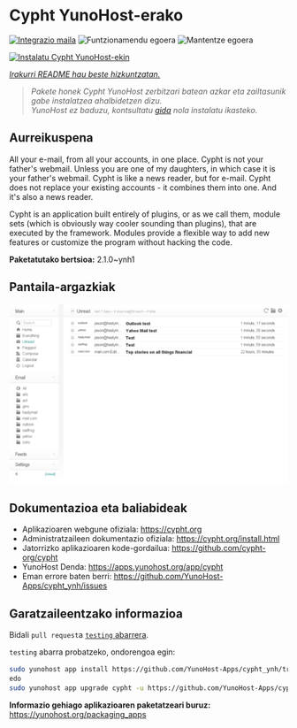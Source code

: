 <!--
Ohart ongi: README hau automatikoki sortu da <https://github.com/YunoHost/apps/tree/master/tools/readme_generator>ri esker
EZ editatu eskuz.
-->

# Cypht YunoHost-erako

[![Integrazio maila](https://dash.yunohost.org/integration/cypht.svg)](https://ci-apps.yunohost.org/ci/apps/cypht/) ![Funtzionamendu egoera](https://ci-apps.yunohost.org/ci/badges/cypht.status.svg) ![Mantentze egoera](https://ci-apps.yunohost.org/ci/badges/cypht.maintain.svg)

[![Instalatu Cypht YunoHost-ekin](https://install-app.yunohost.org/install-with-yunohost.svg)](https://install-app.yunohost.org/?app=cypht)

*[Irakurri README hau beste hizkuntzatan.](./ALL_README.md)*

> *Pakete honek Cypht YunoHost zerbitzari batean azkar eta zailtasunik gabe instalatzea ahalbidetzen dizu.*  
> *YunoHost ez baduzu, kontsultatu [gida](https://yunohost.org/install) nola instalatu ikasteko.*

## Aurreikuspena

All your e-mail, from all your accounts, in one place. Cypht is not your father's webmail. Unless you are one of my daughters, in which case it is your father's webmail. Cypht is like a news reader, but for e-mail. Cypht does not replace your existing accounts - it combines them into one. And it's also a news reader.

Cypht is an application built entirely of plugins, or as we call them, module sets (which is obviously way cooler sounding than plugins), that are executed by the framework. Modules provide a flexible way to add new features or customize the program without hacking the code.


**Paketatutako bertsioa:** 2.1.0~ynh1

## Pantaila-argazkiak

![Cypht(r)en pantaila-argazkia](./doc/screenshots/cypht_shot1.png)

## Dokumentazioa eta baliabideak

- Aplikazioaren webgune ofiziala: <https://cypht.org>
- Administratzaileen dokumentazio ofiziala: <https://cypht.org/install.html>
- Jatorrizko aplikazioaren kode-gordailua: <https://github.com/cypht-org/cypht>
- YunoHost Denda: <https://apps.yunohost.org/app/cypht>
- Eman errore baten berri: <https://github.com/YunoHost-Apps/cypht_ynh/issues>

## Garatzaileentzako informazioa

Bidali `pull request`a [`testing` abarrera](https://github.com/YunoHost-Apps/cypht_ynh/tree/testing).

`testing` abarra probatzeko, ondorengoa egin:

```bash
sudo yunohost app install https://github.com/YunoHost-Apps/cypht_ynh/tree/testing --debug
edo
sudo yunohost app upgrade cypht -u https://github.com/YunoHost-Apps/cypht_ynh/tree/testing --debug
```

**Informazio gehiago aplikazioaren paketatzeari buruz:** <https://yunohost.org/packaging_apps>
